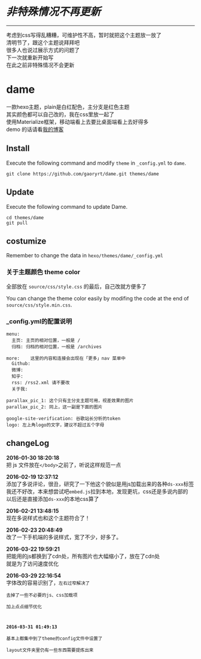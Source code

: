 # *非特殊情况不再更新*
***
考虑到css写得乱糟糟，可维护性不高，暂时就把这个主题放一放了  
清明节了，跟这个主题说拜拜吧  
很多人也说过展示方式的问题了   
下一次就重新开始写  
在此之前非特殊情况不会更新  

# dame

一款hexo主题，plain是白红配色，主分支是红色主题  
其实颜色都可以自己改的，我在css里放一起了  
使用Materialize框架，移动端看上去要比桌面端看上去好得多    
demo 的话请看[我的博客](http://gaoryrt.github.io)  

## Install

Execute the following command and modify `theme` in `_config.yml` to `dame`.

```
git clone https://github.com/gaoryrt/dame.git themes/dame
```

## Update

Execute the following command to update Dame.

```
cd themes/dame
git pull
```

## costumize

Remember to change the data in `hexo/themes/dame/_config.yml`

### 关于主题颜色 theme color  

全部放在 `source/css/style.css` 的最后，自己改就方便多了  

You can change the theme color easily by modifing the code at the end of `source/css/style.min.css`.  


### _config.yml的配置说明

```
menu:
  主页: 主页的相对位置，一般是 /
  归档: 归档的相对位置，一般是 /archives

more:    这里的内容和连接会出现在「更多」nav 菜单中
  Github: 
  微博: 
  知乎: 
  rss: /rss2.xml 请不要改
  关于我:  

parallax_pic_1: 这个只有主分支主题可用，视差效果的图片
parallax_pic_2: 同上，这一副是下面的图片

google-site-verification: 谷歌站长分析的token
logo: 左上角logo的文字，建议不超过五个字母
```

## changeLog
**2016-01-30 18:20:18**  
把 js 文件放在`</body>`之前了，听说这样规范一点  

**2016-02-19 12:37:12**  
添加了多说评论，很丑，研究了一下他这个貌似是用js加载出来的各种`ds-xxx`标签  
我还不好改，本来想尝试吧`embed.js`拉到本地，发现更坑，css还是多说内部的  
以后还是直接添加`ds-xxx`的本地css算了  

**2016-02-21 13:48:15**  
现在多说样式也和这个主题符合了！

**2016-02-23 20:48:49**  
改了一下手机端的多说样式，宽了不少，好多了。

**2016-03-22 19:59:21**  
把能用的js都换到了cdn处，所有图片也大幅缩小了，放在了cdn处  
就是为了访问速度优化

**2016-03-29 22:16:54**  
字体改的容易识别了，<code>左右过窄解决了   
去掉了一些不必要的js、css加载项  
加上点点细节优化

**2016-03-31 01:49:13**   
基本上都集中到了theme的config文件中设置了  
layout文件夹里仍有一些东西需要提炼出来   
